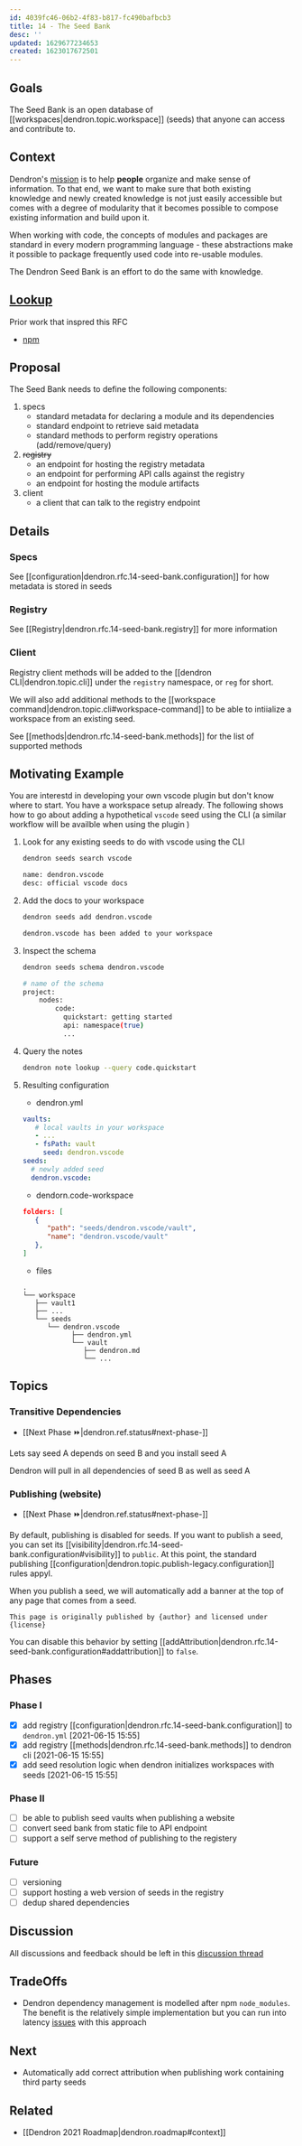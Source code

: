 ```yaml
---
id: 4039fc46-06b2-4f83-b817-fc490bafbcb3
title: 14 - The Seed Bank
desc: ''
updated: 1629677234653
created: 1623017672501
---
```

## Goals

The Seed Bank is an open database of [[workspaces|dendron.topic.workspace]] (seeds) that anyone can access and contribute to. 

## Context

Dendron's [mission](https://handbook.dendron.so/notes/8989a93d-8dde-4a51-bb8d-2aad761c93a1.html) is to help **people** organize and make sense of information. To that end, we want to make sure that both existing knowledge and newly created knowledge is not just easily accessible but comes with a degree of modularity that it becomes possible to compose existing information and build upon it. 

When working with code, the concepts of modules and packages are standard in every modern programming language - these abstractions make it possible to package frequently used code into re-usable modules. 

The Dendron Seed Bank is an effort to do the same with knowledge.

## [Lookup](https://handbook.dendron.so/notes/b89ba854-72fb-4ebc-a8a0-55960b89e9dc.html#lookup)

Prior work that inspred this RFC

- [npm](https://docs.npmjs.com/about-npm)

## Proposal

The Seed Bank needs to define the following components:

1. specs
   - standard metadata for declaring a module and its dependencies
   - standard endpoint to retrieve said metadata
   - standard methods to perform registry operations (add/remove/query)
2. ~~registry~~
   - an endpoint for hosting the registry metadata
   - an endpoint for performing API calls against the registry
   - an endpoint for hosting the module artifacts
3. client
   - a client that can talk to the registry endpoint

## Details

### Specs

See [[configuration|dendron.rfc.14-seed-bank.configuration]] for how metadata is stored in seeds

### Registry

See [[Registry|dendron.rfc.14-seed-bank.registry]] for more information

### Client

Registry client methods will be added to the [[dendron CLI|dendron.topic.cli]] under the `registry` namespace, or `reg` for short. 

We will also add additional methods to the [[workspace command|dendron.topic.cli#workspace-command]] to be able to intiialize a workspace from an existing seed.

See [[methods|dendron.rfc.14-seed-bank.methods]] for the list of supported methods

## Motivating Example

You are interestd in developing your own vscode plugin but don't know where to start. You have a workspace setup already. The following shows how to go about adding a hypothetical `vscode` seed using the CLI (a similar workflow will be availble when using the plugin )

1. Look for any existing seeds to do with vscode using the CLI

   ```sh
   dendron seeds search vscode

   name: dendron.vscode
   desc: official vscode docs
   ```
2. Add the docs to your workspace

   ```sh
   dendron seeds add dendron.vscode

   dendron.vscode has been added to your workspace
   ```
3. Inspect the schema

   ```sh
   dendron seeds schema dendron.vscode

   # name of the schema 
   project:
       nodes:
           code: 
             quickstart: getting started
             api: namespace(true)
             ...
   ```
4. Query the notes
   ```sh
   dendron note lookup --query code.quickstart
   ```
5. Resulting configuration
   - dendron.yml
   ```yml
   vaults:
      # local vaults in your workspace
      - ...
      - fsPath: vault
        seed: dendron.vscode
   seeds:
     # newly added seed
     dendron.vscode:
   ```
   - dendorn.code-workspace
   ```json
   folders: [
      {
         "path": "seeds/dendron.vscode/vault",
         "name": "dendron.vscode/vault"
      },
   ]
   ```
   - files
   ```
   .
   └── workspace
      ├── vault1
      ├── ...
      └── seeds
         └── dendron.vscode
               ├── dendron.yml
               └── vault
                  ├── dendron.md
                  └── ...
   
   ```

## Topics

### Transitive Dependencies

- [[Next Phase ⏩|dendron.ref.status#next-phase-]]

Lets say seed A depends on seed B and you install seed A

Dendron will pull in all dependencies of seed B as well as seed A

### Publishing (website)

- [[Next Phase ⏩|dendron.ref.status#next-phase-]]

By default, publishing is disabled for seeds. If you want to publish a seed, you can set its [[visibility|dendron.rfc.14-seed-bank.configuration#visibility]] to `public`. At this point, the standard publishing [[configuration|dendron.topic.publish-legacy.configuration]] rules appyl.

When you publish a seed, we will automatically add a banner at the top of any page that comes from a seed.

```
This page is originally published by {author} and licensed under {license}
```

You can disable this behavior by setting [[addAttribution|dendron.rfc.14-seed-bank.configuration#addattribution]] to `false`.

## Phases

### Phase I

- [x] add registry [[configuration|dendron.rfc.14-seed-bank.configuration]] to `dendron.yml` [2021-06-15 15:55]
- [x] add registry [[methods|dendron.rfc.14-seed-bank.methods]] to dendron cli [2021-06-15 15:55]
- [x] add seed resolution logic when dendron initializes workspaces with seeds [2021-06-15 15:55]

### Phase II

- [ ] be able to publish seed vaults when publishing a website
- [ ] convert seed bank from static file to API endpoint
- [ ] support a self serve method of publishing to the registery

### Future

- [ ] versioning
- [ ] support hosting a web version of seeds in the registry
- [ ] dedup shared dependencies

## Discussion

All discussions and feedback should be left in this [discussion thread](https://wiki.dendron.so/notes/4039fc46-06b2-4f83-b817-fc490bafbcb3.html)

## TradeOffs

- Dendron dependency management is modelled after npm `node_modules`. The benefit is the relatively simple implementation but you can run into latency [issues](https://next.yarnpkg.com/features/pnp) with this approach

## Next

- Automatically add correct attribution when publishing work containing third party seeds

## Related

- [[Dendron 2021 Roadmap|dendron.roadmap#context]]

